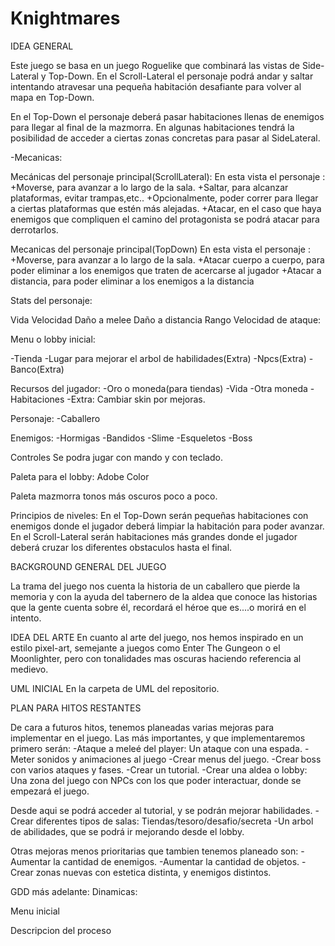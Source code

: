 # Knightmares

IDEA GENERAL

Este juego se basa en un juego Roguelike que combinará las vistas de Side-Lateral y Top-Down.
En el Scroll-Lateral el personaje podrá andar y saltar intentando atravesar una pequeña habitación desafiante para volver al mapa en Top-Down.

En el Top-Down el personaje deberá pasar habitaciones llenas de enemigos para llegar al final de la mazmorra. En algunas habitaciones tendrá la posibilidad de acceder a ciertas zonas concretas para pasar al SideLateral. 

-Mecanicas:

Mecánicas del personaje principal(ScrollLateral):
En esta vista el personaje :
   +Moverse, para avanzar a lo largo de la sala. 
   +Saltar, para alcanzar plataformas, evitar trampas,etc..
   +Opcionalmente, poder correr para llegar a ciertas plataformas que estén más alejadas.
   +Atacar, en el caso que haya enemigos que compliquen el camino del protagonista se podrá atacar para derrotarlos.

Mecanicas del personaje principal(TopDown)
En esta vista el personaje :
   +Moverse, para avanzar a lo largo de la sala. 
   +Atacar cuerpo a cuerpo, para poder eliminar a los enemigos que traten de acercarse al jugador
   +Atacar a distancia, para poder eliminar a los enemigos a la distancia


Stats del personaje:

Vida
Velocidad
Daño a melee
Daño a distancia
Rango
Velocidad de ataque:

Menu o lobby inicial:

-Tienda 
-Lugar para mejorar el arbol de habilidades(Extra)
-Npcs(Extra)
-Banco(Extra)


Recursos del jugador:
-Oro o moneda(para tiendas)
-Vida
-Otra moneda 
-Habitaciones
-Extra: Cambiar skin por mejoras.

Personaje:
-Caballero 

Enemigos:
-Hormigas
-Bandidos
-Slime
-Esqueletos
-Boss

Controles
Se podra jugar con mando y con teclado.

Paleta para el lobby: Adobe Color

Paleta mazmorra tonos más oscuros poco a poco.

Principios de niveles: 
En el Top-Down serán pequeñas habitaciones con enemigos donde el jugador deberá limpiar la habitación para poder avanzar.
En el Scroll-Lateral serán habitaciones más grandes donde el jugador deberá cruzar los diferentes obstaculos hasta el final.  


BACKGROUND GENERAL DEL JUEGO

La trama del juego nos cuenta la historia de un caballero que pierde la memoria y con la ayuda del tabernero de la aldea que conoce las historias que la gente cuenta sobre él, recordará el héroe que es....o morirá en el intento.


IDEA DEL ARTE
En cuanto al arte del juego, nos hemos inspirado en un estilo pixel-art, semejante a juegos como Enter The Gungeon o el Moonlighter, pero con tonalidades mas oscuras haciendo referencia al medievo.



UML INICIAL
En la carpeta de UML del repositorio.


PLAN PARA HITOS RESTANTES

De cara a futuros hitos, tenemos planeadas varias mejoras para implementar en el juego. Las más importantes, y que implementaremos 
primero serán: 
-Ataque a meleé del player: Un ataque con una espada.
-Meter sonidos y animaciones al juego
-Crear menus del juego.
-Crear boss con varios ataques y fases.
-Crear un tutorial.
-Crear una aldea o lobby: Una zona del juego con NPCs con los que poder interactuar, donde se empezará el juego. 

Desde aqui se podrá acceder al tutorial, y se podrán mejorar habilidades.
-Crear diferentes tipos de salas: Tiendas/tesoro/desafio/secreta
-Un arbol de abilidades, que se podrá ir mejorando desde el lobby.

Otras mejoras menos prioritarias que tambien tenemos planeado son:
-Aumentar la cantidad de enemigos.
-Aumentar la cantidad de objetos.
-Crear zonas nuevas con estetica distinta, y enemigos distintos.


GDD más adelante:
Dinamicas:

Menu inicial

Descripcion del proceso

